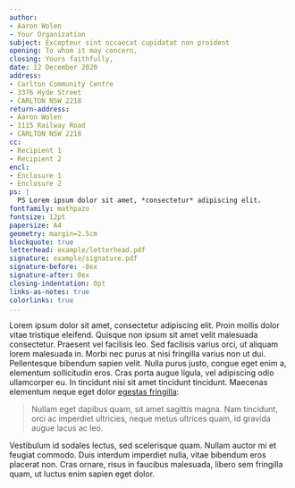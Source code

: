 ```yaml
---
author:
- Aaron Wolen
- Your Organization
subject: Excepteur sint occaecat cupidatat non proident
opening: To whom it may concern,
closing: Yours faithfully,
date: 12 December 2020
address: 
- Carlton Community Centre
- 3376 Hyde Street
- CARLTON NSW 2218
return-address: 
- Aaron Wolen
- 1115 Railway Road
- CARLTON NSW 2218
cc:
- Recipient 1
- Recipient 2
encl:
- Enclosure 1
- Enclosure 2
ps: |
  PS Lorem ipsum dolor sit amet, *consectetur* adipiscing elit.
fontfamily: mathpazo
fontsize: 12pt
papersize: A4
geometry: margin=2.5cm
blockquote: true
letterhead: example/letterhead.pdf
signature: example/signature.pdf
signature-before: -8ex
signature-after: 0ex
closing-indentation: 0pt
links-as-notes: true
colorlinks: true
...
```


Lorem ipsum dolor sit amet, consectetur adipiscing elit. Proin mollis dolor vitae tristique eleifend. Quisque non ipsum sit amet velit malesuada consectetur. Praesent vel facilisis leo. Sed facilisis varius orci, ut aliquam lorem malesuada in. Morbi nec purus at nisi fringilla varius non ut dui. Pellentesque bibendum sapien velit. Nulla purus justo, congue eget enim a, elementum sollicitudin eros. Cras porta augue ligula, vel adipiscing odio ullamcorper eu. In tincidunt nisi sit amet tincidunt tincidunt. Maecenas elementum neque eget dolor [egestas fringilla](http://example.com):

> Nullam eget dapibus quam, sit amet sagittis magna. Nam tincidunt, orci ac imperdiet ultricies, neque metus ultrices quam, id gravida augue lacus ac leo. 

Vestibulum id sodales lectus, sed scelerisque quam. Nullam auctor mi et feugiat commodo. Duis interdum imperdiet nulla, vitae bibendum eros placerat non. Cras ornare, risus in faucibus malesuada, libero sem fringilla quam, ut luctus enim sapien eget dolor.
